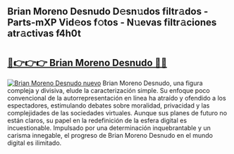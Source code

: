 ## Brian Moreno Desnudo D𝚎sn𝚞dos filtr𝚊dos - Parts-mXP Vid𝚎os f𝚘tos - N𝚞evas filtr𝚊ciones atr𝚊ctivas f4h0t

# <h2><a href="http://mbarsl.tromn.icu/?c=Brian+Moreno+Desnudo">🔗👉👉👉 Brian Moreno Desnudo 🔗🔗</a></h2>

[![Brian Moreno Desnudo nuevo](https://i.imgur.com/pEAQMta.gif)](http://mbarsl.tromn.icu/?c=Brian+Moreno+Desnudo)
Brian Moreno Desnudo, una figura compleja y divisiva, elude la caracterización simple. Su enfoque poco convencional de la autorrepresentación en línea ha atraído y ofendido a los espectadores, estimulando debates sobre moralidad, privacidad y las complejidades de las sociedades virtuales. Aunque sus planes de futuro no están claros, su papel en la redefinición de la esfera digital es incuestionable. Impulsado por una determinación inquebrantable y un carisma innegable, el progreso de Brian Moreno Desnudo en el mundo digital es ilimitado.
